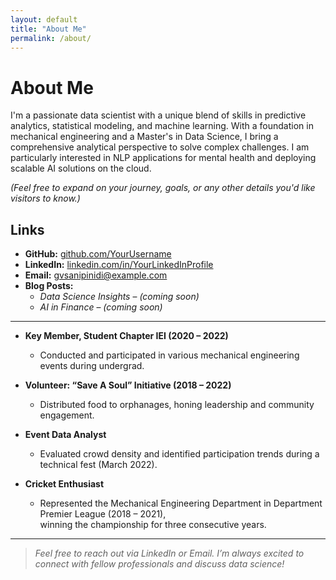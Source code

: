 ```yaml
---
layout: default
title: "About Me"
permalink: /about/
---
```


# About Me

I'm a passionate data scientist with a unique blend of skills in predictive analytics, statistical modeling, and machine learning. With a foundation in mechanical engineering and a Master's in Data Science, I bring a comprehensive analytical perspective to solve complex challenges. I am particularly interested in NLP applications for mental health and deploying scalable AI solutions on the cloud.

*(Feel free to expand on your journey, goals, or any other details you'd like visitors to know.)*

## Links
- **GitHub:** [github.com/YourUsername](https://github.com/YourUsername)  
- **LinkedIn:** [linkedin.com/in/YourLinkedInProfile](https://linkedin.com/in/YourLinkedInProfile)  
- **Email:** [gvsanipinidi@example.com](mailto:gvsanipinidi@example.com)  
- **Blog Posts:**  
  - *Data Science Insights* – *(coming soon)*  
  - *AI in Finance* – *(coming soon)*  

---

- **Key Member, Student Chapter IEI (2020 – 2022)**  
  - Conducted and participated in various mechanical engineering events during undergrad.

- **Volunteer: “Save A Soul” Initiative (2018 – 2022)**  
  - Distributed food to orphanages, honing leadership and community engagement.

- **Event Data Analyst**  
  - Evaluated crowd density and identified participation trends during a technical fest (March 2022).

- **Cricket Enthusiast**  
  - Represented the Mechanical Engineering Department in Department Premier League (2018 – 2021),  
    winning the championship for three consecutive years.
---

> *Feel free to reach out via LinkedIn or Email. I’m always excited to connect with fellow professionals and discuss data science!*
